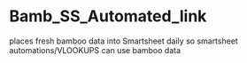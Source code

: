 # Bamb_SS_Automated_link
places fresh bamboo data into Smartsheet daily so smartsheet automations/VLOOKUPS can use bamboo data
